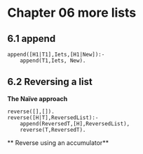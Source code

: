 # Chapter 06 more lists

## 6.1 append

```append([],L,L).
append([H1|T1],Iets,[H1|New]):-
    append(T1,Iets, New).
```

## 6.2 Reversing a list

**The Naïve approach**
```
reverse([],[]).
reverse([H|T],ReversedList):-
    append(ReversedT,[H],ReversedList),
    reverse(T,ReversedT).
```

** Reverse using an accumulator**



	
	